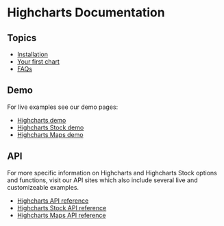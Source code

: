 # Highcharts Documentation

Topics
------

*   [Installation](getting-started/installation)
*   [Your first chart](getting-started/your-first-chart)
*   [FAQs](getting-started/frequently-asked-questions)

Demo
----

For live examples see our demo pages:

*   [Highcharts demo](https://highcharts.com/demo/)
*   [Highcharts Stock demo](https://highcharts.com/stock/demo/)
*   [Highcharts Maps demo](https://highcharts.com/maps/demo/)

API
---

For more specific information on Highcharts and Highcharts Stock options and functions, visit our API sites which also include several live and customizeable examples.

*   [Highcharts API reference](https://api.highcharts.com/highcharts)
*   [Highcharts Stock API reference](https://api.highcharts.com/highstock)
*   [Highcharts Maps API reference](https://api.highcharts.com/highmaps)

